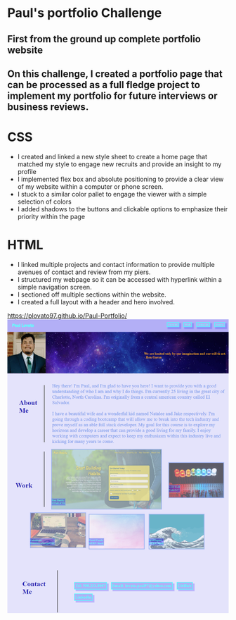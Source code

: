 # Paul's portfolio Challenge
## First from the ground up complete portfolio website
## On this challenge, I created a portfolio page that can be processed as a full fledge project to implement my portfolio for future interviews or business reviews. 

# CSS
- I created and linked a new style sheet to create a home page that matched my style to engage new recruits and provide an insight to my profile
- I implemented flex box and absolute positioning to provide a clear view of my website within a computer or phone screen.
- I stuck to a similar color pallet to engage the viewer with a simple selection of colors
- I added shadows to the buttons and clickable options to emphasize their priority within the page

# HTML
- I linked multiple projects and contact information to provide multiple avenues of contact and review from my piers. 
- I structured my webpage so it can be accessed with hyperlink within a simple navigation screen. 
- I sectioned off multiple sections within the website.
- I created a full layout with a header and hero involved.

https://plovato97.github.io/Paul-Portfolio/
![](./assets/images/Webpage%20Main.png)
